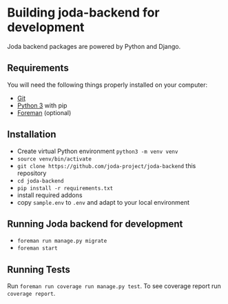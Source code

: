 # Building joda-backend for development

Joda backend packages are powered by Python and Django.

## Requirements
You will need the following things properly installed on your computer:
* [Git](https://git-scm.com)
* [Python 3](https://python.org) with pip
* [Foreman](https://ddollar.github.io/foreman/) (optional)

## Installation
* Create virtual Python environment `python3 -m venv venv`
* `source venv/bin/activate`
* `git clone https://github.com/joda-project/joda-backend` this repository
* `cd joda-backend`
* `pip install -r requirements.txt`
* install required addons
* copy `sample.env` to `.env` and adapt to your local environment

## Running Joda backend for development
* `foreman run manage.py migrate`
* `foreman start`

## Running Tests
Run `foreman run coverage run manage.py test`. To see coverage report run `coverage report`.
